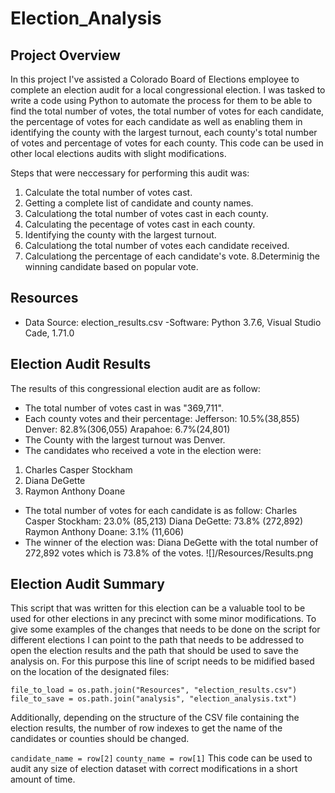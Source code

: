 # Election_Analysis

## Project Overview
In this project I've assisted a Colorado Board of Elections employee to complete an election audit for a local congressional election. I was tasked to write a code using Python to automate the process for them to be able to find the total number of votes, the total number of votes for each candidate, the percentage of votes for each candidate as well as enabling them in identifying the county with the largest turnout, each county's total number of votes and percentage of votes for each county. This code can be used in other local elections audits with slight modifications.

Steps that were neccessary for performing this audit was:
1. Calculate the total number of votes cast.
2. Getting a complete list of candidate and county names.
3. Calculationg the total number of votes cast in each county.
4. Calculating the pecentage of votes cast in each county.
5. Identifying the county with the largest turnout.
6. Calculationg the total number of votes each candidate received.
7. Calculationg the percentage of each candidate's vote.
8.Determinig the winning candidate based on popular vote.

## Resources
- Data Source: election_results.csv
-Software: Python 3.7.6, Visual Studio Cade, 1.71.0

## Election Audit Results
The results of this congressional election audit are as follow:
- The total number of votes cast in was "369,711".
- Each county votes and their percentage:
Jefferson: 10.5%(38,855)
Denver: 82.8%(306,055)
Arapahoe: 6.7%(24,801)
- The County with the largest turnout was Denver.
- The candidates who received a vote in the election were:
1. Charles Casper Stockham
2. Diana DeGette
3. Raymon Anthony Doane
- The total number of votes for each candidate is as follow:
Charles Casper Stockham: 23.0% (85,213)
Diana DeGette: 73.8% (272,892)
Raymon Anthony Doane: 3.1% (11,606)
- The winner of the election was:
Diana DeGette with the total number of 272,892 votes which is 73.8% of the votes.
![]/Resources/Results.png

## Election Audit Summary
This script that was written for this election can be a valuable tool to be used for other elections in any precinct with some minor modifications. To give some examples of the changes that needs to be done on the script for different elections I can point to the path that needs to be addressed to open the election results and the path that should be used to save the analysis on.
For this purpose this line of script needs to be midified based on the location of the designated files:

`file_to_load = os.path.join("Resources", "election_results.csv")`
`file_to_save = os.path.join("analysis", "election_analysis.txt")`

Additionally, depending on the structure of the CSV file containing the election results, the number of row indexes to get the name of the candidates or counties should be changed.

`candidate_name = row[2]` `county_name = row[1]`
This code can be used to audit any size of election dataset with correct modifications in a short amount of time.

